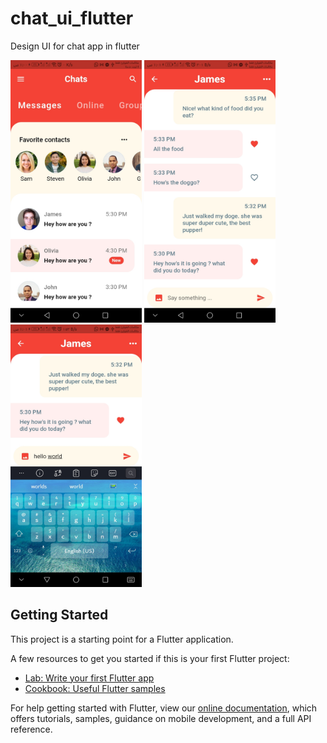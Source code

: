 # chat_ui_flutter

Design UI for chat app in flutter

<p>
<img src="github_images/1.jpg" width="210" height="420">
  <img src="github_images/2.jpg" width="210" height="420">
  <img src="github_images/3.jpg" width="210" height="420">
</p>

## Getting Started

This project is a starting point for a Flutter application.

A few resources to get you started if this is your first Flutter project:

- [Lab: Write your first Flutter app](https://flutter.dev/docs/get-started/codelab)
- [Cookbook: Useful Flutter samples](https://flutter.dev/docs/cookbook)

For help getting started with Flutter, view our
[online documentation](https://flutter.dev/docs), which offers tutorials,
samples, guidance on mobile development, and a full API reference.
